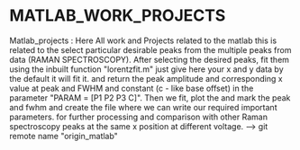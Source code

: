 # MATLAB_WORK_PROJECTS
Matlab_projects : Here All work  and Projects related to the matlab
 this is related to the select particular desirable peaks from the multiple peaks from data (RAMAN SPECTROSCOPY).
 After selecting the desired peaks, fit them using the inbuilt function "lorentzfit.m" just give here your x and y data by the default it will fit it.
 and return the peak amplitude and corresponding x value at peak and FWHM and constant (c - like base offset) in the parameter "PARAM = [P1 P2 P3 C]".
 Then we fit, plot the and mark the peak and fwhm and create the file where we can write our required important parameters.
 for further processing and comparison with other Raman spectroscopy peaks at the same x position at different voltage.
-->    git remote name "origin_matlab" 
